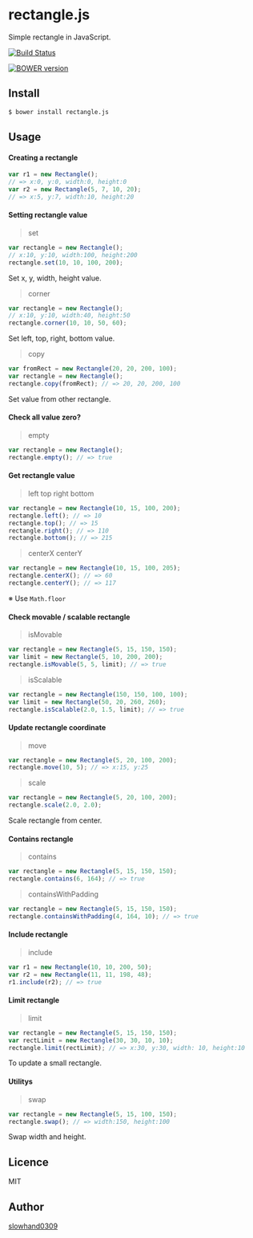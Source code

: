 # rectangle.js
Simple rectangle in JavaScript.

[![Build Status](https://travis-ci.org/Slowhand0309/rectangle.js.svg?branch=master)](https://travis-ci.org/Slowhand0309/rectangle.js)

[![BOWER version](https://badge-me.herokuapp.com/api/bower/Slowhand0309/rectangle.js.png)](http://badges.enytc.com/for/bower/Slowhand0309/rectangle.js)

## Install

```sh
$ bower install rectangle.js
```

## Usage

#### Creating a rectangle

```js
var r1 = new Rectangle();
// => x:0, y:0, width:0, height:0
var r2 = new Rectangle(5, 7, 10, 20);
// => x:5, y:7, width:10, height:20
```

#### Setting rectangle value

> set

```js
var rectangle = new Rectangle();
// x:10, y:10, width:100, height:200
rectangle.set(10, 10, 100, 200);
```
Set x, y, width, height value.

> corner

```js
var rectangle = new Rectangle();
// x:10, y:10, width:40, height:50
rectangle.corner(10, 10, 50, 60);
```
Set left, top, right, bottom value.

> copy

```js
var fromRect = new Rectangle(20, 20, 200, 100);
var rectangle = new Rectangle();
rectangle.copy(fromRect); // => 20, 20, 200, 100
```
Set value from other rectangle.

#### Check all value zero?

> empty

```js
var rectangle = new Rectangle();
rectangle.empty(); // => true
```

#### Get rectangle value

> left top right bottom

```js
var rectangle = new Rectangle(10, 15, 100, 200);
rectangle.left(); // => 10
rectangle.top(); // => 15
rectangle.right(); // => 110
rectangle.bottom(); // => 215
```

> centerX centerY

```js
var rectangle = new Rectangle(10, 15, 100, 205);
rectangle.centerX(); // => 60
rectangle.centerY(); // => 117
```

※ Use `Math.floor`

#### Check movable / scalable rectangle

> isMovable

```js
var rectangle = new Rectangle(5, 15, 150, 150);
var limit = new Rectangle(5, 10, 200, 200);
rectangle.isMovable(5, 5, limit); // => true
```

> isScalable

```js
var rectangle = new Rectangle(150, 150, 100, 100);
var limit = new Rectangle(50, 20, 260, 260);
rectangle.isScalable(2.0, 1.5, limit); // => true
```

#### Update rectangle coordinate

> move

```js
var rectangle = new Rectangle(5, 20, 100, 200);
rectangle.move(10, 5); // => x:15, y:25
```

> scale

```js
var rectangle = new Rectangle(5, 20, 100, 200);
rectangle.scale(2.0, 2.0);
```

Scale rectangle from center.

#### Contains rectangle

> contains

```js
var rectangle = new Rectangle(5, 15, 150, 150);
rectangle.contains(6, 164); // => true
```

> containsWithPadding

```js
var rectangle = new Rectangle(5, 15, 150, 150);
rectangle.containsWithPadding(4, 164, 10); // => true
```

#### Include rectangle

> include

```js
var r1 = new Rectangle(10, 10, 200, 50);
var r2 = new Rectangle(11, 11, 198, 48);
r1.include(r2); // => true
```

#### Limit rectangle

> limit

```js
var rectangle = new Rectangle(5, 15, 150, 150);
var rectLimit = new Rectangle(30, 30, 10, 10);
rectangle.limit(rectLimit); // => x:30, y:30, width: 10, height:10
```

To update a small rectangle.

#### Utilitys

> swap

```js
var rectangle = new Rectangle(5, 15, 100, 150);
rectangle.swap(); // => width:150, height:100
```

Swap width and height.

## Licence

MIT

## Author

[slowhand0309](https://github.com/Slowhand0309)
